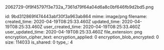 2062729-0f9f45797f3e732a_7361d79f64a04d6a8c0bf646fb9d2bd5.png

id: 9bd312869f474443abf30f3a963ab864
mime: image/png
filename: 
created_time: 2020-04-19T08:25:33.460Z
updated_time: 2020-04-19T08:25:33.460Z
user_created_time: 2020-04-19T08:25:33.460Z
user_updated_time: 2020-04-19T08:25:33.460Z
file_extension: png
encryption_cipher_text: 
encryption_applied: 0
encryption_blob_encrypted: 0
size: 114033
is_shared: 0
type_: 4